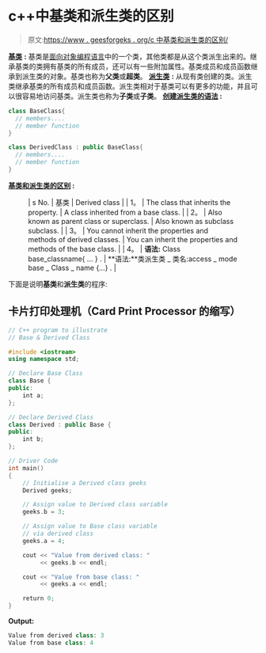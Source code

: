 # c++中基类和派生类的区别

> 原文:[https://www . geesforgeks . org/c 中基类和派生类的区别/](https://www.geeksforgeeks.org/difference-between-base-class-and-derived-class-in-c/)

[**基类**](https://www.geeksforgeeks.org/inheritance-in-c/) **:** 基类是[面向对象编程语言](https://www.geeksforgeeks.org/object-oriented-programming-in-cpp/)中的一个类，其他类都是从这个类派生出来的。继承基类的类拥有基类的所有成员，还可以有一些附加属性。基类成员和成员函数继承到派生类的对象。基类也称为**父类**或**超类**。
[**派生类**](https://www.geeksforgeeks.org/inheritance-in-c/) **:** 从现有类创建的类。派生类继承基类的所有成员和成员函数。派生类相对于基类可以有更多的功能，并且可以很容易地访问基类。派生类也称为**子类**或**子类**。
**<u>创建派生类的语法</u> :**

```cpp
class BaseClass{
  // members....
  // member function 
}

class DerivedClass : public BaseClass{
  // members....
  // member function 
}
```

**<u>基类和派生类的区别</u> :**

<figure class="table">

| s No. | 基类 | Derived class |
| 1。
 | The class that inherits the property. | A class inherited from a base class. |
| 2。
 | Also known as parent class or superclass. | Also known as subclass subclass. |
| 3。
 | You cannot inherit the properties and methods of derived classes. | You can inherit the properties and methods of the base class. |
| 4。
 | **语法:** Class base_classname{ … } . | **语法:**类派生类 _ 类名:access _ mode base _ Class _ name {…} . |

</figure>

下面是说明**基类**和**派生类**的程序:

## 卡片打印处理机（Card Print Processor 的缩写）

```cpp
// C++ program to illustrate
// Base & Derived Class

#include <iostream>
using namespace std;

// Declare Base Class
class Base {
public:
    int a;
};

// Declare Derived Class
class Derived : public Base {
public:
    int b;
};

// Driver Code
int main()
{
    // Initialise a Derived class geeks
    Derived geeks;

    // Assign value to Derived class variable
    geeks.b = 3;

    // Assign value to Base class variable
    // via derived class
    geeks.a = 4;

    cout << "Value from derived class: "
         << geeks.b << endl;

    cout << "Value from base class: "
         << geeks.a << endl;

    return 0;
}
```

**Output:** 

```cpp
Value from derived class: 3
Value from base class: 4
```